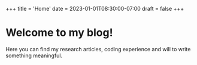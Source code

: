 +++
title = 'Home'
date = 2023-01-01T08:30:00-07:00
draft = false
+++

# Welcome to my blog!

Here you can find my research articles, coding experience and will to write something meaningful.

